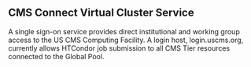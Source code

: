 ## CMS Connect Virtual Cluster Service

A single sign-on service provides direct institutional and working group access
to the US CMS Computing Facility. A login host, login.uscms.org, currently
allows HTCondor job submission to all CMS Tier resources connected to the
Global Pool.
